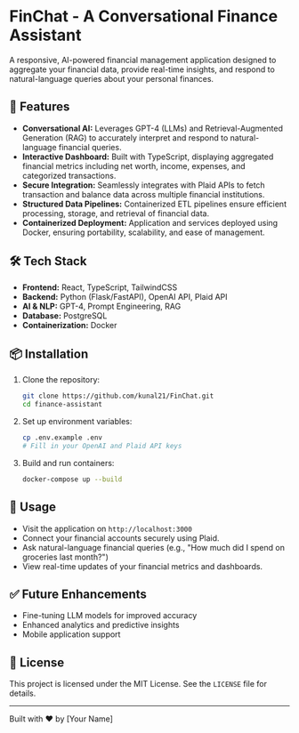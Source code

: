 # FinChat - A Conversational Finance Assistant

A responsive, AI-powered financial management application designed to aggregate your financial data, provide real-time insights, and respond to natural-language queries about your personal finances.

## 🚀 Features

* **Conversational AI:** Leverages GPT-4 (LLMs) and Retrieval-Augmented Generation (RAG) to accurately interpret and respond to natural-language financial queries.
* **Interactive Dashboard:** Built with TypeScript, displaying aggregated financial metrics including net worth, income, expenses, and categorized transactions.
* **Secure Integration:** Seamlessly integrates with Plaid APIs to fetch transaction and balance data across multiple financial institutions.
* **Structured Data Pipelines:** Containerized ETL pipelines ensure efficient processing, storage, and retrieval of financial data.
* **Containerized Deployment:** Application and services deployed using Docker, ensuring portability, scalability, and ease of management.

## 🛠️ Tech Stack

* **Frontend:** React, TypeScript, TailwindCSS
* **Backend:** Python (Flask/FastAPI), OpenAI API, Plaid API
* **AI & NLP:** GPT-4, Prompt Engineering, RAG
* **Database:** PostgreSQL
* **Containerization:** Docker

## 📦 Installation

1. Clone the repository:

   ```bash
   git clone https://github.com/kunal21/FinChat.git
   cd finance-assistant
   ```

2. Set up environment variables:

   ```bash
   cp .env.example .env
   # Fill in your OpenAI and Plaid API keys
   ```

3. Build and run containers:

   ```bash
   docker-compose up --build
   ```

## 🎯 Usage

* Visit the application on `http://localhost:3000`
* Connect your financial accounts securely using Plaid.
* Ask natural-language financial queries (e.g., "How much did I spend on groceries last month?")
* View real-time updates of your financial metrics and dashboards.

## ✅ Future Enhancements

* Fine-tuning LLM models for improved accuracy
* Enhanced analytics and predictive insights
* Mobile application support

## 📄 License

This project is licensed under the MIT License. See the `LICENSE` file for details.

---

Built with ❤️ by \[Your Name]
